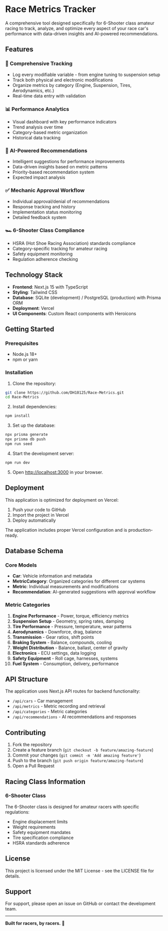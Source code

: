 # Race Metrics Tracker

A comprehensive tool designed specifically for 6-Shooter class amateur racing to track, analyze, and optimize every aspect of your race car's performance with data-driven insights and AI-powered recommendations.

## Features

### 🏁 **Comprehensive Tracking**
- Log every modifiable variable - from engine tuning to suspension setup
- Track both physical and electronic modifications
- Organize metrics by category (Engine, Suspension, Tires, Aerodynamics, etc.)
- Real-time data entry with validation

### 📊 **Performance Analytics**
- Visual dashboard with key performance indicators
- Trend analysis over time
- Category-based metric organization
- Historical data tracking

### 🤖 **AI-Powered Recommendations**
- Intelligent suggestions for performance improvements
- Data-driven insights based on metric patterns
- Priority-based recommendation system
- Expected impact analysis

### ✅ **Mechanic Approval Workflow**
- Individual approval/denial of recommendations
- Response tracking and history
- Implementation status monitoring
- Detailed feedback system

### 🏎️ **6-Shooter Class Compliance**
- HSRA (Hot Shoe Racing Association) standards compliance
- Category-specific tracking for amateur racing
- Safety equipment monitoring
- Regulation adherence checking

## Technology Stack

- **Frontend**: Next.js 15 with TypeScript
- **Styling**: Tailwind CSS
- **Database**: SQLite (development) / PostgreSQL (production) with Prisma ORM
- **Deployment**: Vercel
- **UI Components**: Custom React components with Heroicons

## Getting Started

### Prerequisites
- Node.js 18+ 
- npm or yarn

### Installation

1. Clone the repository:
```bash
git clone https://github.com/DH10125/Race-Metrics.git
cd Race-Metrics
```

2. Install dependencies:
```bash
npm install
```

3. Set up the database:
```bash
npx prisma generate
npx prisma db push
npm run seed
```

4. Start the development server:
```bash
npm run dev
```

5. Open [http://localhost:3000](http://localhost:3000) in your browser.

## Deployment

This application is optimized for deployment on Vercel:

1. Push your code to GitHub
2. Import the project in Vercel
3. Deploy automatically

The application includes proper Vercel configuration and is production-ready.

## Database Schema

### Core Models
- **Car**: Vehicle information and metadata
- **MetricCategory**: Organized categories for different car systems
- **Metric**: Individual measurements and modifications
- **Recommendation**: AI-generated suggestions with approval workflow

### Metric Categories
1. **Engine Performance** - Power, torque, efficiency metrics
2. **Suspension Setup** - Geometry, spring rates, damping
3. **Tire Performance** - Pressure, temperature, wear patterns
4. **Aerodynamics** - Downforce, drag, balance
5. **Transmission** - Gear ratios, shift points
6. **Braking System** - Balance, compounds, cooling
7. **Weight Distribution** - Balance, ballast, center of gravity
8. **Electronics** - ECU settings, data logging
9. **Safety Equipment** - Roll cage, harnesses, systems
10. **Fuel System** - Consumption, delivery, performance

## API Structure

The application uses Next.js API routes for backend functionality:

- `/api/cars` - Car management
- `/api/metrics` - Metric recording and retrieval  
- `/api/categories` - Metric categories
- `/api/recommendations` - AI recommendations and responses

## Contributing

1. Fork the repository
2. Create a feature branch (`git checkout -b feature/amazing-feature`)
3. Commit your changes (`git commit -m 'Add amazing feature'`)
4. Push to the branch (`git push origin feature/amazing-feature`)
5. Open a Pull Request

## Racing Class Information

### 6-Shooter Class
The 6-Shooter class is designed for amateur racers with specific regulations:
- Engine displacement limits
- Weight requirements  
- Safety equipment mandates
- Tire specification compliance
- HSRA standards adherence

## License

This project is licensed under the MIT License - see the LICENSE file for details.

## Support

For support, please open an issue on GitHub or contact the development team.

---

**Built for racers, by racers.** 🏁
